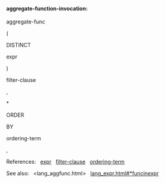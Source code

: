 #### aggregate\-function\-invocation:







aggregate\-func



(





DISTINCT







expr



)



filter\-clause












,





\*











ORDER



BY



ordering\-term

,







  

References:   [expr](#expr)   [filter\-clause](#filter-clause)   [ordering\-term](#ordering-term)  

See also:   <lang_aggfunc.html>   [lang\_expr.html\#\*funcinexpr](lang_expr.html#*funcinexpr)

